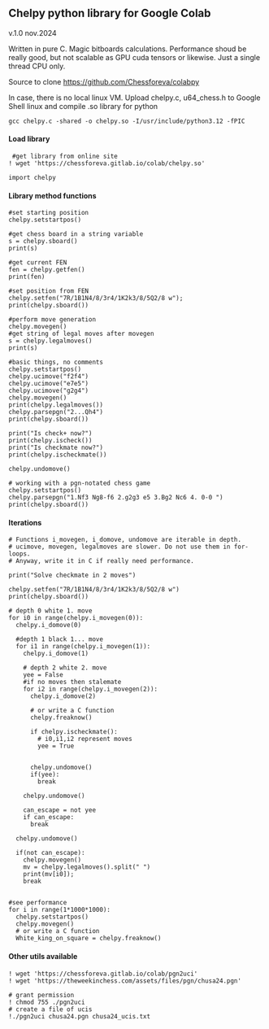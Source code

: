 
## Chelpy python library for Google Colab
v.1.0 nov.2024

Written in pure C. Magic bitboards calculations. Performance shoud be really good, but not scalable as GPU cuda tensors or likewise. Just a single thread CPU only.

Source to clone
https://github.com/Chessforeva/colabpy

In case, there is no local linux VM.
Upload chelpy.c, u64_chess.h to Google Shell linux and compile .so library for python
    
    gcc chelpy.c -shared -o chelpy.so -I/usr/include/python3.12 -fPIC 


#### Load library

     #get library from online site
    ! wget 'https://chessforeva.gitlab.io/colab/chelpy.so'
    
    import chelpy


#### Library method functions



    #set starting position
    chelpy.setstartpos()
    
    #get chess board in a string variable
    s = chelpy.sboard()
    print(s)
    
    #get current FEN
    fen = chelpy.getfen()
    print(fen)
    
    #set position from FEN
    chelpy.setfen("7R/1B1N4/8/3r4/1K2k3/8/5Q2/8 w");
    print(chelpy.sboard())
    
    #perform move generation
    chelpy.movegen()
    #get string of legal moves after movegen
    s = chelpy.legalmoves()
    print(s)
    
    #basic things, no comments
    chelpy.setstartpos()
    chelpy.ucimove("f2f4")
    chelpy.ucimove("e7e5")
    chelpy.ucimove("g2g4")
    chelpy.movegen()
    print(chelpy.legalmoves())
    chelpy.parsepgn("2...Qh4")
    print(chelpy.sboard())
    
    print("Is check+ now?")
    print(chelpy.ischeck())
    print("Is checkmate now?")
    print(chelpy.ischeckmate())
    
    chelpy.undomove()

	# working with a pgn-notated chess game
    chelpy.setstartpos()
    chelpy.parsepgn("1.Nf3 Ng8-f6 2.g2g3 e5 3.Bg2 Nc6 4. 0-0 ")
    print(chelpy.sboard())

#### Iterations

    
    # Functions i_movegen, i_domove, undomove are iterable in depth.
    # ucimove, movegen, legalmoves are slower. Do not use them in for-loops.
    # Anyway, write it in C if really need performance.
    
    print("Solve checkmate in 2 moves")
    
    chelpy.setfen("7R/1B1N4/8/3r4/1K2k3/8/5Q2/8 w")
    print(chelpy.sboard())
    
    # depth 0 white 1. move
    for i0 in range(chelpy.i_movegen(0)):
      chelpy.i_domove(0)
    
      #depth 1 black 1... move
      for i1 in range(chelpy.i_movegen(1)):
        chelpy.i_domove(1)
    
        # depth 2 white 2. move
        yee = False
        #if no moves then stalemate
        for i2 in range(chelpy.i_movegen(2)):
          chelpy.i_domove(2)
    
          # or write a C function
          chelpy.freaknow()
    
          if chelpy.ischeckmate():
            # i0,i1,i2 represent moves
            yee = True
    
    
          chelpy.undomove()
          if(yee):
            break
    
        chelpy.undomove()
    
        can_escape = not yee
        if can_escape:
          break
    
      chelpy.undomove()
    
      if(not can_escape):
        chelpy.movegen()
        mv = chelpy.legalmoves().split(" ")
        print(mv[i0]);
        break
    

    #see performance
    for i in range(1*1000*1000):
      chelpy.setstartpos()
      chelpy.movegen()
      # or write a C function
      White_king_on_square = chelpy.freaknow()
    

#### Other utils available

    
    ! wget 'https://chessforeva.gitlab.io/colab/pgn2uci'
    ! wget 'https://theweekinchess.com/assets/files/pgn/chusa24.pgn'
    
    # grant permission
    ! chmod 755 ./pgn2uci
    # create a file of ucis
    !./pgn2uci chusa24.pgn chusa24_ucis.txt
    